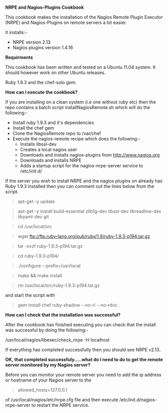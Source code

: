 **NRPE and Nagios-Plugins Cookbook**

This cookbook makes the installation of the Nagios Remote Plugin Executor (NRPE) and Nagios-Plugins on remote servers a lot easier.

It installs:-

* NRPE version 2.13
* Nagios plugins version 1.4.16

**Requirments**

This cookbook has been written and tested on a Ubuntu 11.04 system.  It should however work on other Ubuntu releases.

Ruby 1.9.3 and the chef-solo gem.




**How can I execute the cookbook?**

If you are installing on a clean system (i.e one without ruby etc) then the repo contains a batch script installNagiosRemote.sh which will do the following:-


* Install ruby 1.9.3 and it's dependencies
* Install the chef gem
* Clone the NagiosRemote repo to /var/chef
* Execute the nagios-remote recipe which does the following:-
	* Installs libssl-dev
	* Creates a local nagios user
	* Downloads and installs nagios-plugins from http://www.nagios.org
	* Downloads and installs NRPE
	* Adds a startup script for the nagios-nrpe-server service to /etc/init.d/

If the server you wish to install NRPE and the nagios plugins on already has Ruby 1.9.3 installed then you can comment out the lines below from the script.

>apt-get -y update

>apt-get -y install build-essential zlib1g-dev libssl-dev libreadline-dev libyaml-dev git

>cd /usr/local/src

>wget ftp://ftp.ruby-lang.org/pub/ruby/1.9/ruby-1.9.3-p194.tar.gz

>tar -xvzf ruby-1.9.3-p194.tar.gz

> cd ruby-1.9.3-p194/

> ./configure --prefix=/usr/local

> make && make install

>rm /usr/local/src/ruby-1.9.3-p194.tar.gz

and start the script with

> gem install chef ruby-shadow --no-ri --no-rdoc


**How can I check that the installation was successful?**

After the cookbook has finished executing you can check that the install was successful by doing the following:-

 /usr/local/nagios/libexec/check_nrpe -H localhost

If everything has completed  successfully then you should see NRPE v2.13.

**OK, that completed successfuly.....what do I need to do to get the remote server monitored by my Nagios server?**

Before you can monitor your remote server you need to add the ip address or hostname of your Nagios server to the

> allowed_hosts=127.0.0.1 <ip or hostname of nagios server here>

of /usr/local/nagios/etc/nrpe.cfg file and then execute /etc/init.d/nagios-nrpe-server to restart the NRPE service.
